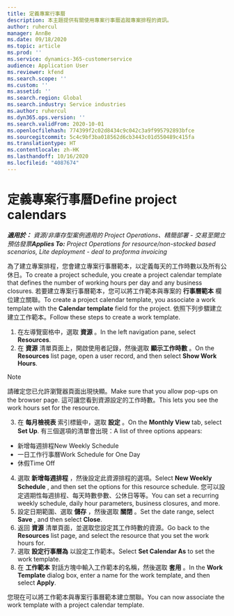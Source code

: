 ```yaml
---
title: 定義專案行事曆
description: 本主題提供有關使用專案行事曆追蹤專案排程的資訊。
author: ruhercul
manager: AnnBe
ms.date: 09/18/2020
ms.topic: article
ms.prod: ''
ms.service: dynamics-365-customerservice
audience: Application User
ms.reviewer: kfend
ms.search.scope: ''
ms.custom: ''
ms.assetid: ''
ms.search.region: Global
ms.search.industry: Service industries
ms.author: ruhercul
ms.dyn365.ops.version: ''
ms.search.validFrom: 2020-10-01
ms.openlocfilehash: 774399f2c02d8434c9c042c3a9f995792893bfce
ms.sourcegitcommit: 5c4c9bf3ba018562d6cb3443c01d550489c415fa
ms.translationtype: HT
ms.contentlocale: zh-HK
ms.lasthandoff: 10/16/2020
ms.locfileid: "4087674"
---
```

# <a name="define-project-calendars"></a><span data-ttu-id="d1419-103">定義專案行事曆</span><span class="sxs-lookup"><span data-stu-id="d1419-103">Define project calendars</span></span>

<span data-ttu-id="d1419-104">_**適用於：** 資源/非庫存型案例適用的 Project Operations、精簡部署 - 交易至開立預估發票_</span><span class="sxs-lookup"><span data-stu-id="d1419-104">_**Applies To:** Project Operations for resource/non-stocked based scenarios, Lite deployment - deal to proforma invoicing_</span></span>

<span data-ttu-id="d1419-105">為了建立專案排程，您會建立專案行事曆範本，以定義每天的工作時數以及所有公休日。</span><span class="sxs-lookup"><span data-stu-id="d1419-105">To create a project schedule, you create a project calendar template that defines the number of working hours per day and any business closures.</span></span> <span data-ttu-id="d1419-106">若要建立專案行事曆範本，您可以將工作範本與專案的 **行事曆範本** 欄位建立關聯。</span><span class="sxs-lookup"><span data-stu-id="d1419-106">To create a project calendar template, you associate a work template with the **Calendar template** field for the project.</span></span> <span data-ttu-id="d1419-107">依照下列步驟建立建立工作範本。</span><span class="sxs-lookup"><span data-stu-id="d1419-107">Follow these steps to create a work template.</span></span>

1. <span data-ttu-id="d1419-108">在左導覽窗格中，選取 **資源** 。</span><span class="sxs-lookup"><span data-stu-id="d1419-108">In the left navigation pane, select **Resources**.</span></span> 
2. <span data-ttu-id="d1419-109">在 **資源** 清單頁面上，開啟使用者記錄，然後選取 **顯示工作時數** 。</span><span class="sxs-lookup"><span data-stu-id="d1419-109">On the **Resources** list page, open a user record, and then select **Show Work Hours**.</span></span>

  > [!NOTE]
  > <span data-ttu-id="d1419-110">請確定您已允許瀏覽器頁面出現快顯。</span><span class="sxs-lookup"><span data-stu-id="d1419-110">Make sure that you allow pop-ups on the browser page.</span></span> <span data-ttu-id="d1419-111">這可讓您看到資源設定的工作時數。</span><span class="sxs-lookup"><span data-stu-id="d1419-111">This lets you see the work hours set for the resource.</span></span>
  
3. <span data-ttu-id="d1419-112">在 **每月檢視表** 索引標籤中，選取 **設定** 。</span><span class="sxs-lookup"><span data-stu-id="d1419-112">On the **Monthly View** tab, select **Set Up**.</span></span> <span data-ttu-id="d1419-113">有三個選項的清單會出現：</span><span class="sxs-lookup"><span data-stu-id="d1419-113">A list of three options appears:</span></span> 

  - <span data-ttu-id="d1419-114">新增每週排程</span><span class="sxs-lookup"><span data-stu-id="d1419-114">New Weekly Schedule</span></span>
  - <span data-ttu-id="d1419-115">一日工作行事曆</span><span class="sxs-lookup"><span data-stu-id="d1419-115">Work Schedule for One Day</span></span>
  - <span data-ttu-id="d1419-116">休假</span><span class="sxs-lookup"><span data-stu-id="d1419-116">Time Off</span></span>

4. <span data-ttu-id="d1419-117">選取 **新增每週排程** ，然後設定此資源排程的選項。</span><span class="sxs-lookup"><span data-stu-id="d1419-117">Select **New Weekly Schedule** , and then set the options for this resource schedule.</span></span> <span data-ttu-id="d1419-118">您可以設定週期性每週排程、每天時數參數、公休日等等。</span><span class="sxs-lookup"><span data-stu-id="d1419-118">You can set a recurring weekly schedule, daily hour parameters, business closures, and more.</span></span>
5. <span data-ttu-id="d1419-119">設定日期範圍、選取 **儲存** ，然後選取 **關閉** 。</span><span class="sxs-lookup"><span data-stu-id="d1419-119">Set the date range, select **Save** , and then select **Close**.</span></span> 
6. <span data-ttu-id="d1419-120">返回 **資源** 清單頁面，並選取您設定其工作時數的資源。</span><span class="sxs-lookup"><span data-stu-id="d1419-120">Go back to the **Resources** list page, and select the resource that you set the work hours for.</span></span> 
7. <span data-ttu-id="d1419-121">選取 **設定行事曆為** 以設定工作範本。</span><span class="sxs-lookup"><span data-stu-id="d1419-121">Select **Set Calendar As** to set the work template.</span></span> 
8. <span data-ttu-id="d1419-122">在 **工作範本** 對話方塊中輸入工作範本的名稱，然後選取 **套用** 。</span><span class="sxs-lookup"><span data-stu-id="d1419-122">In the **Work Template** dialog box, enter a name for the work template, and then select **Apply**.</span></span> 

<span data-ttu-id="d1419-123">您現在可以將工作範本與專案行事曆範本建立關聯。</span><span class="sxs-lookup"><span data-stu-id="d1419-123">You can now associate the work template with a project calendar template.</span></span>
